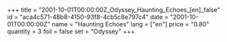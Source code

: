 +++
title = "2001-10-01T00:00:00Z_Odyssey_Haunting_Echoes_[en]_false"
id = "aca4c571-48b8-4150-93f8-4cb5c8e797c4"
date = "2001-10-01T00:00:00Z"
name = "Haunting Echoes"
lang = ["en"]
price = "0.80"
quantity = 3
foil = false
set = "Odyssey"
+++
